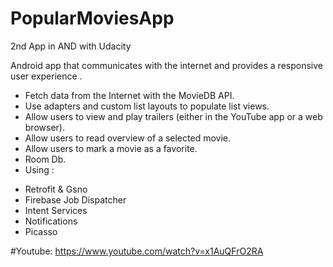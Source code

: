 # PopularMoviesApp
2nd App in AND with Udacity

Android app that communicates with the internet and provides a responsive user experience .
* Fetch data from the Internet with the MovieDB API.
* Use adapters and custom list layouts to populate list views.
* Allow users to view and play trailers (either in the YouTube app or a web browser).
* Allow users to read overview of a selected movie.
* Allow users to mark a movie as a favorite.
* Room Db.
* Using :
- Retrofit & Gsno
- Firebase Job Dispatcher
- Intent Services
- Notifications
- Picasso

#Youtube:
https://www.youtube.com/watch?v=x1AuQFrO2RA
